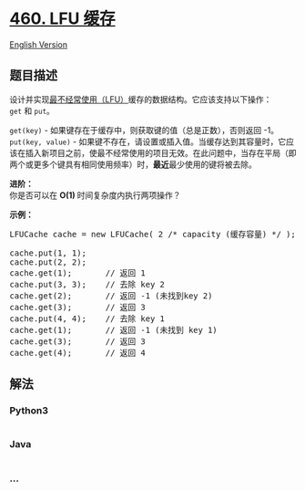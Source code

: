 # [460. LFU 缓存](https://leetcode-cn.com/problems/lfu-cache)

[English Version](/solution/0400-0499/0460.LFU%20Cache/README_EN.md)

## 题目描述

<!-- 这里写题目描述 -->
<p>设计并实现<a href="https://baike.baidu.com/item/%E7%BC%93%E5%AD%98%E7%AE%97%E6%B3%95">最不经常使用（LFU）</a>缓存的数据结构。它应该支持以下操作：<code>get</code>&nbsp;和&nbsp;<code>put</code>。</p>

<p><code>get(key)</code>&nbsp;- 如果键存在于缓存中，则获取键的值（总是正数），否则返回 -1。<br />
<code>put(key, value)</code>&nbsp;- 如果键不存在，请设置或插入值。当缓存达到其容量时，它应该在插入新项目之前，使最不经常使用的项目无效。在此问题中，当存在平局（即两个或更多个键具有相同使用频率）时，<strong>最近</strong>最少使用的键将被去除。</p>

<p><strong>进阶：</strong><br />
你是否可以在&nbsp;<strong>O(1)&nbsp;</strong>时间复杂度内执行两项操作？</p>

<p><strong>示例：</strong></p>

<pre>
LFUCache cache = new LFUCache( 2 /* capacity (缓存容量) */ );

cache.put(1, 1);
cache.put(2, 2);
cache.get(1);       // 返回 1
cache.put(3, 3);    // 去除 key 2
cache.get(2);       // 返回 -1 (未找到key 2)
cache.get(3);       // 返回 3
cache.put(4, 4);    // 去除 key 1
cache.get(1);       // 返回 -1 (未找到 key 1)
cache.get(3);       // 返回 3
cache.get(4);       // 返回 4</pre>

## 解法

<!-- 这里可写通用的实现逻辑 -->

<!-- tabs:start -->

### **Python3**

<!-- 这里可写当前语言的特殊实现逻辑 -->

```python

```

### **Java**

<!-- 这里可写当前语言的特殊实现逻辑 -->

```java

```

### **...**

```

```

<!-- tabs:end -->
